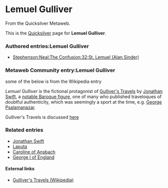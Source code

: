 
# Lemuel Gulliver

From the Quicksilver Metaweb.

This is the [Quicksilver](/quicksilver) page for **Lemuel Gulliver**.


### Authored entries:Lemuel Gulliver


* [Stephenson:Neal:The Confusion:32:St. Lemuel (Alan Sinder)](/stephenson-neal-the-confusion-32-st-lemuel-alan-sinder)


### Metaweb Community entry:Lemuel Gulliver


some of the below is from the Wikipedia entry

*Lemuel Gulliver* is the fictional protagonist of [Gulliver's Travels](/http-wikipedia-org-wiki-gulliver-s-travels) by [Jonathan Swift](/jonathan-swift), a [notable Baroque figure](/list-of-notable-baroque-figures), one of many who published traveloques of doubtful authenticity, which was seemingly a sport at the time, e.g. [George Psalamanazar](/george-psalamanazar).

Gulliver's Travels is discussed [here](/stephenson-neal-the-confusion-32-st-lemuel-alan-sinder)

### Related entries


* [Jonathan Swift](/jonathan-swift)
* [Laputa](/laputa)
* [Caroline of Ansbach](/caroline-of-ansbach)
* [George I of England](/george-i-of-england)


#### External links


* [Gulliver's Travels (Wikipedia)](/http-wikipedia-org-wiki-gulliver-s-travels)
